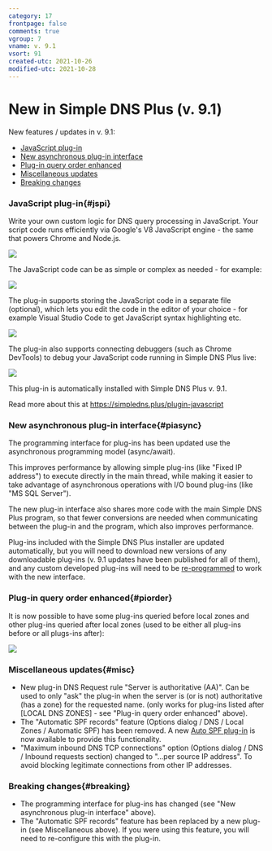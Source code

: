 ```yaml
---
category: 17
frontpage: false
comments: true
vgroup: 7
vname: v. 9.1
vsort: 91
created-utc: 2021-10-26
modified-utc: 2021-10-28
---
```

# New in Simple DNS Plus (v. 9.1)

New features / updates in v. 9.1:

- [JavaScript plug-in](#jspi)
- [New asynchronous plug-in interface](#piasync)
- [Plug-in query order enhanced](#piorder)
- [Miscellaneous updates](#misc)
- [Breaking changes](#breaking)

### JavaScript plug-in{#jspi}

Write your own custom logic for DNS query processing in JavaScript. Your script code runs efficiently via Google's V8 JavaScript engine - the same that powers Chrome and Node.js.

![](img/203/js1.png)

The JavaScript code can be as simple or complex as needed - for example: 

![](img/203/js4.png)


The plug-in supports storing the JavaScript code in a separate file (optional), which lets you edit the code in the editor of your choice - for example Visual Studio Code to get JavaScript syntax highlighting etc.

![](img/203/js2.png)

The plug-in also supports connecting debuggers (such as Chrome DevTools) to debug your JavaScript code running in Simple DNS Plus live:

![](img/203/js3.png)

This plug-in is automatically installed with Simple DNS Plus v. 9.1.

Read more about this at <https://simpledns.plus/plugin-javascript>

### New asynchronous plug-in interface{#piasync} 

The programming interface for plug-ins has been updated use the asynchronous programming model (async/await).

This improves performance by allowing simple plug-ins (like "Fixed IP address") to execute directly in the main thread, while making it easier to take advantage of asynchronous operations with I/O bound plug-ins (like "MS SQL Server").

The new plug-in interface also shares more code with the main Simple DNS Plus program, so that fewer conversions are needed when communicating between the plug-in and the program, which also improves performance.

Plug-ins included with the Simple DNS Plus installer are updated automatically, but you will need to download new versions of any downloadable plug-ins (v. 9.1 updates have been published for all of them), and any custom developed plug-ins will need to be [re-programmed](/kb/31) to work with the new interface.


### Plug-in query order enhanced{#piorder}

It is now possible to have some plug-ins queried before local zones and other plug-ins queried after local zones (used to be either all plug-ins before or all plugs-ins after):

![](img/203/query-order.png)


### Miscellaneous updates{#misc}

- New plug-in DNS Request rule "Server is authoritative (AA)". Can be used to only "ask" the plug-in when the server is (or is not) authoritative (has a zone) for the requested name. (only works for plug-ins listed after [LOCAL DNS ZONES] - see "Plug-in query order enhanced" above). 
- The "Automatic SPF records" feature (Options dialog / DNS / Local Zones / Automatic SPF) has been removed. A new [Auto SPF plug-in](https://simpledns.plus/plugin-autospf) is now available to provide this functionality.
- "Maximum inbound DNS TCP connections" option (Options dialog / DNS / Inbound requests section) changed to "...per source IP address". To avoid blocking legitimate connections from other IP addresses.


### Breaking changes{#breaking}

- The programming interface for plug-ins has changed (see "New asynchronous plug-in interface" above). 
- The "Automatic SPF records" feature has been replaced by a new plug-in (see Miscellaneous above). If you were using this feature, you will need to re-configure this with the plug-in.
